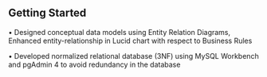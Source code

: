 ## Getting Started
• Designed conceptual data models using Entity Relation Diagrams, Enhanced entity-relationship in Lucid chart with respect to Business Rules

• Developed normalized relational database (3NF) using MySQL Workbench and pgAdmin 4 to avoid redundancy in the database
